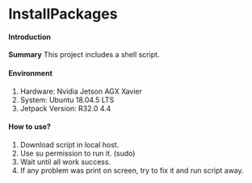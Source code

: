 # InstallPackages

#### Introduction
**Summary**
This project includes a shell script.

#### Environment
1.  Hardware: Nvidia Jetson AGX Xavier
2.  System: Ubuntu 18.04.5 LTS
3.  Jetpack Version: R32.0 4.4


#### How to use?

1.  Download script in local host.
2.  Use su permission to run it. (sudo)
3.  Wait until all work success.
4.  If any problem was print on screen, try to fix it and run script away.
